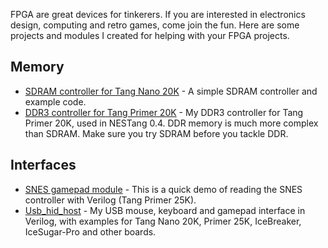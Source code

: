
FPGA are great devices for tinkerers. If you are interested in electronics design, computing and retro games, come join the fun. Here are some projects and modules I created for helping with your FPGA projects.

## Memory
* [SDRAM controller for Tang Nano 20K](https://github.com/nand2mario/sdram-tang-nano-20k) - A simple SDRAM controller and example code.
* [DDR3 controller for Tang Primer 20K](https://github.com/nand2mario/ddr3-tang-primer-20k) - My DDR3 controller for Tang Primer 20K, used in NESTang 0.4. DDR memory is much more complex than SDRAM. Make sure you try SDRAM before you tackle DDR.

## Interfaces
* [SNES gamepad module](https://github.com/nand2mario/snes_controller_tang_primer_25k) - This is a quick demo of reading the SNES controller with Verilog (Tang Primer 25K).
* [Usb_hid_host](https://github.com/nand2mario/usb_hid_host) - My USB mouse, keyboard and gamepad interface in Verilog, with examples for Tang Nano 20K, Primer 25K, IceBreaker, IceSugar-Pro and other boards.

